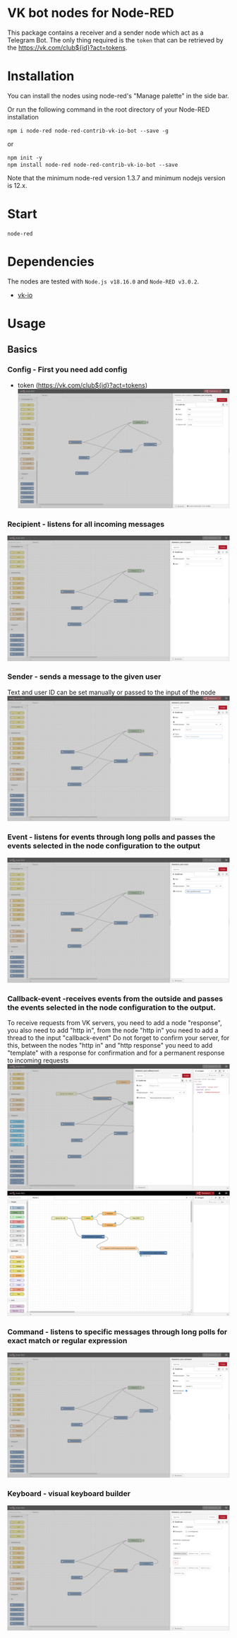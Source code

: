 # VK bot nodes for Node-RED



This package contains a receiver and a sender node which act as a Telegram Bot.
The only thing required is the `token` that can be retrieved by the https://vk.com/club${id}?act=tokens.

 

# Installation

You can install the nodes using node-red's "Manage palette" in the side bar.

Or run the following command in the root directory of your Node-RED installation

    npm i node-red node-red-contrib-vk-io-bot --save -g
or

    npm init -y
    npm install node-red node-red-contrib-vk-io-bot --save

Note that the minimum node-red version 1.3.7 and minimum nodejs version is 12.x. 

# Start
    node-red

# Dependencies
The nodes are tested with `Node.js v18.16.0` and `Node-RED v3.0.2`.
 - [vk-io](https://github.com/negezor/vk-io)


# Usage
## Basics
### Config - First you need add config
- token (https://vk.com/club${id}?act=tokens)
![Config](https://github.com/borovlioff/node-red-contrib-vk-io-bot/blob/master/doc/0.png)
### Recipient - listens for all incoming messages
![Receiver](https://github.com/borovlioff/node-red-contrib-vk-io-bot/blob/master/doc/1.png)
### Sender - sends a message to the given user
Text and user ID can be set manually or passed to the input of the node
![Sender](https://github.com/borovlioff/node-red-contrib-vk-io-bot/blob/master/doc/5.png)
### Event - listens for events through long polls and passes the events selected in the node configuration to the output
![Event](https://github.com/borovlioff/node-red-contrib-vk-io-bot/blob/master/doc/2.png)
### Callback-event -receives events from the outside and passes the events selected in the node configuration to the output.
To receive requests from VK servers, you need to add a node "response", you also need to add "http in", from the node "http in" you need to add a thread to the input "callback-event"
Do not forget to confirm your server, for this, between the nodes "http in" and "http response" you need to add "template" with a response for confirmation and for a permanent response to incoming requests
![Callback event](https://github.com/borovlioff/node-red-contrib-vk-io-bot/blob/master/doc/6.png)
![Callback event](https://github.com/borovlioff/node-red-contrib-vk-io-bot/blob/master/doc/7.png)
### Command - listens to specific messages through long polls for exact match or regular expression
![Command](https://github.com/borovlioff/node-red-contrib-vk-io-bot/blob/master/doc/3.png)
### Keyboard - visual keyboard builder
![Keyboard](https://github.com/borovlioff/node-red-contrib-vk-io-bot/blob/master/doc/4.png)
